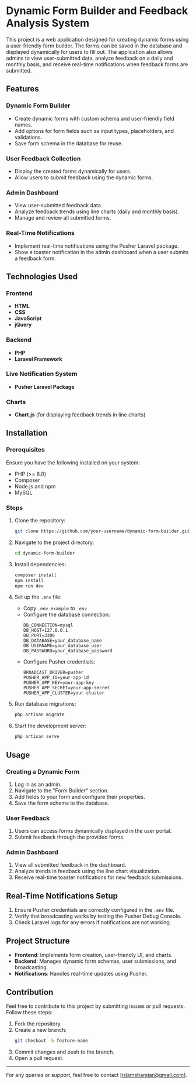# Dynamic Form Builder and Feedback Analysis System

This project is a web application designed for creating dynamic forms using a user-friendly form builder. The forms can be saved in the database and displayed dynamically for users to fill out. The application also allows admins to view user-submitted data, analyze feedback on a daily and monthly basis, and receive real-time notifications when feedback forms are submitted.

## Features

### Dynamic Form Builder
- Create dynamic forms with custom schema and user-friendly field names.
- Add options for form fields such as input types, placeholders, and validations.
- Save form schema in the database for reuse.

### User Feedback Collection
- Display the created forms dynamically for users.
- Allow users to submit feedback using the dynamic forms.

### Admin Dashboard
- View user-submitted feedback data.
- Analyze feedback trends using line charts (daily and monthly basis).
- Manage and review all submitted forms.

### Real-Time Notifications
- Implement real-time notifications using the Pusher Laravel package.
- Show a toaster notification in the admin dashboard when a user submits a feedback form.

## Technologies Used

### Frontend
- **HTML**
- **CSS**
- **JavaScript**
- **jQuery**

### Backend
- **PHP**
- **Laravel Framework**

### Live Notification System
- **Pusher Laravel Package**

### Charts
- **Chart.js** (for displaying feedback trends in line charts)

## Installation

### Prerequisites
Ensure you have the following installed on your system:
- PHP (>= 8.0)
- Composer
- Node.js and npm
- MySQL

### Steps
1. Clone the repository:
   ```bash
   git clone https://github.com/your-username/dynamic-form-builder.git
   ```

2. Navigate to the project directory:
   ```bash
   cd dynamic-form-builder
   ```

3. Install dependencies:
   ```bash
   composer install
   npm install
   npm run dev
   ```

4. Set up the `.env` file:
   - Copy `.env.example` to `.env`
   - Configure the database connection:
     ```env
     DB_CONNECTION=mysql
     DB_HOST=127.0.0.1
     DB_PORT=3306
     DB_DATABASE=your_database_name
     DB_USERNAME=your_database_user
     DB_PASSWORD=your_database_password
     ```
   - Configure Pusher credentials:
     ```env
     BROADCAST_DRIVER=pusher
     PUSHER_APP_ID=your-app-id
     PUSHER_APP_KEY=your-app-key
     PUSHER_APP_SECRET=your-app-secret
     PUSHER_APP_CLUSTER=your-cluster
     ```

5. Run database migrations:
   ```bash
   php artisan migrate
   ```

6. Start the development server:
   ```bash
   php artisan serve
   ```

## Usage

### Creating a Dynamic Form
1. Log in as an admin.
2. Navigate to the "Form Builder" section.
3. Add fields to your form and configure their properties.
4. Save the form schema to the database.

### User Feedback
1. Users can access forms dynamically displayed in the user portal.
2. Submit feedback through the provided forms.

### Admin Dashboard
1. View all submitted feedback in the dashboard.
2. Analyze trends in feedback using the line chart visualization.
3. Receive real-time toaster notifications for new feedback submissions.

## Real-Time Notifications Setup
1. Ensure Pusher credentials are correctly configured in the `.env` file.
2. Verify that broadcasting works by testing the Pusher Debug Console.
3. Check Laravel logs for any errors if notifications are not working.

## Project Structure
- **Frontend**: Implements form creation, user-friendly UI, and charts.
- **Backend**: Manages dynamic form schemas, user submissions, and broadcasting.
- **Notifications**: Handles real-time updates using Pusher.

## Contribution
Feel free to contribute to this project by submitting issues or pull requests. Follow these steps:
1. Fork the repository.
2. Create a new branch:
   ```bash
   git checkout -b feature-name
   ```
3. Commit changes and push to the branch.
4. Open a pull request.


---

For any queries or support, feel free to contact [islamshareiar@gmail.com].

